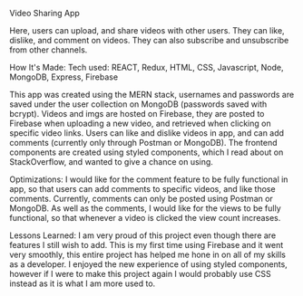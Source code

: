 Video Sharing App

Here, users can upload, and share videos with other users. They can like, dislike, and comment on videos. They can also subscribe and unsubscribe from other channels.

How It's Made: Tech used: REACT, Redux, HTML, CSS, Javascript, Node, MongoDB, Express, Firebase

This app was created using the MERN stack, usernames and passwords are saved under the user collection on MongoDB (passwords saved with bcrypt). Videos and imgs are hosted on Firebase, they are posted to Firebase when uploading a new video, and retrieved when clicking on specific video links. Users can like and dislike videos in app, and can add comments (currently only through Postman or MongoDB). The frontend components are created using styled components, which I read about on StackOverflow, and wanted to give a chance on using.

Optimizations: I would like for the comment feature to be fully functional in app, so that users can add comments to specific videos, and like those comments. Currently, comments can only be posted using Postman or MongoDB. As well as the comments, I would like for the views to be fully functional, so that whenever a video is clicked the view count increases.

Lessons Learned: I am very proud of this project even though there are features I still wish to add. This is my first time using Firebase and it went very smoothly, this entire project has helped me hone in on all of my skills as a developer. I enjoyed the new experience of using styled components, however if I were to make this project again I would probably use CSS instead as it is what I am more used to.
